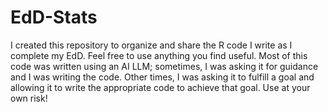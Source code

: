 # EdD-Stats

I created this repository to organize and share the R code I write as I complete my EdD. Feel free to use anything you find useful. Most of this code was written using an AI LLM; sometimes, I was asking it for guidance and I was writing the code. Other times, I was asking it to fulfill a goal and allowing it to write the appropriate code to achieve that goal. Use at your own risk!
